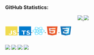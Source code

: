 

 <h3>GitHub Statistics:</h3>
  <a href="https://github.com/caueenrico">
  
  <div align="center">
  <img height="180em" src="https://streak-stats.demolab.com?user=caueenrico&theme=tokyonight&hide_border=true&date_format=j%20M%5B%20Y%5D&type=png&fire=EB5454"/>
  <img height="180em" src="https://github-readme-stats.vercel.app/api/top-langs/?username=caueenrico&layout=compact&langs_count=8&theme=tokyonight&hide_border=true"/>
  </div>

</div>
<div style="display: inline_block"><br>
  <img align="center" alt="caue-Js" height="30" width="40" src="https://raw.githubusercontent.com/devicons/devicon/master/icons/javascript/javascript-plain.svg">
  <img align="center" alt="caue-Ts" height="30" width="40" src="https://raw.githubusercontent.com/devicons/devicon/master/icons/typescript/typescript-plain.svg">
  <img align="center" alt="caue-React" height="30" width="40" src="https://raw.githubusercontent.com/devicons/devicon/master/icons/react/react-original.svg">
  <img align="center" alt="caue-HTML" height="30" width="40" src="https://raw.githubusercontent.com/devicons/devicon/master/icons/html5/html5-original.svg">
  <img align="center" alt="caue-CSS" height="30" width="40" src="https://raw.githubusercontent.com/devicons/devicon/master/icons/css3/css3-original.svg">
</div>
 
   ##
 
<div> 
  <a href="https://instagram.com/caueenrico.dev" target="_blank"><img src="https://img.shields.io/badge/-Instagram-%23E4405F?style=for-the-badge&logo=instagram&logoColor=white" target="_blank"></a>
 <a href="https://api.whatsapp.com/send?phone=5513991648306" target="_blank"><img src="https://img.shields.io/badge/WhatsApp-25D366?style=for-the-badge&logo=whatsapp&logoColor=white" target="_blank"></a> 
  <a href = "mailto:caueenrico@gmail.com"><img src="https://img.shields.io/badge/Gmail-D14836?style=for-the-badge&logo=gmail&logoColor=white" target="_blank"></a>
  <a href="https://www.linkedin.com/in/caue-enrico/" target="_blank"><img src="https://img.shields.io/badge/-LinkedIn-%230077B5?style=for-the-badge&logo=linkedin&logoColor=white" target="_blank"></a> 
